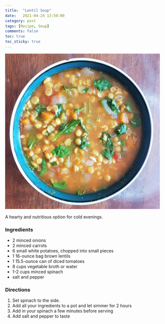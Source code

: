 ```yaml
---
title:  "Lentil Soup"
date:   2021-04-24 13:50:00
category: post
tags: [Recipe, Soup]
comments: False
toc: true
toc_sticky: true
---
```

![Link Dead][l_soup]

A hearty and nutritious option for cold evenings. 

### Ingredients

* 2 minced onions 
* 2 minced carrots
* 6 small white potatoes, chopped into small pieces
* 1 16-ounce bag brown lentils
* 1 15.5-ounce can of diced tomatoes
* 8 cups vegetable broth or water
* 1-2 cups minced spinach
* salt and pepper

### Directions
1. Set spinach to the side. 
2. Add all your ingredients to a pot and let simmer for 2 hours
3. Add in your spinach a few minutes before serving
4. Add salt and pepper to taste

[l_soup]: /assets/images/lentil_soup.jpg